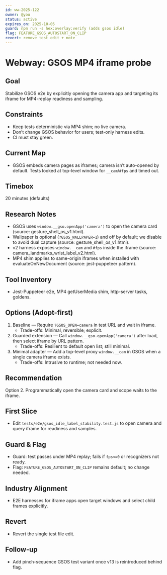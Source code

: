 ```yaml
---
id: ww-2025-122
owner: @you
status: active
expires_on: 2025-10-05
guard: npm run -s hex:overlay:verify (adds gsos idle)
flag: FEATURE_GSOS_AUTOSTART_ON_CLIP
revert: remove test edit + note
---
```

# Webway: GSOS MP4 iframe probe

## Goal

Stabilize GSOS e2e by explicitly opening the camera app and targeting its iframe for MP4-replay readiness and sampling.

## Constraints

- Keep tests deterministic via MP4 shim; no live camera.
- Don’t change GSOS behavior for users; test-only harness edits.
- CI must stay green.

## Current Map

- GSOS embeds camera pages as iframes; camera isn’t auto-opened by default. Tests looked at top-level window for `__cam`/`#fps` and timed out.

## Timebox

20 minutes (defaults)

## Research Notes

- GSOS uses `window.__gso.openApp('camera')` to open the camera card (source: gesture_shell_os_v1.html).
- Wallpaper is optional (`?GSOS_WALLPAPER=1`) and off by default; we disable to avoid dual capture (source: gesture_shell_os_v1.html).
- v2 harness exposes `window.__cam` and `#fps` inside the iframe (source: camera_landmarks_wrist_label_v2.html).
- MP4 shim applies to same-origin iframes when installed with evaluateOnNewDocument (source: jest-puppeteer pattern).

## Tool Inventory

- Jest-Puppeteer e2e, MP4 getUserMedia shim, http-server tasks, goldens.

## Options (Adopt-first)

1. Baseline — Require `?GSOS_OPEN=camera` in test URL and wait in iframe.
   - Trade-offs: Minimal, reversible; explicit.
2. Guarded extension — Call `window.__gso.openApp('camera')` after load, then select iframe by URL pattern.
   - Trade-offs: Resilient to default open list; still minimal.
3. Minimal adapter — Add a top-level proxy `window.__cam` in GSOS when a single camera iframe exists.
   - Trade-offs: Intrusive to runtime; not needed now.

## Recommendation

Option 2. Programmatically open the camera card and scope waits to the iframe.

## First Slice

- Edit `tests/e2e/gsos_idle_label_stability.test.js` to open camera and query iframe for readiness and samples.

## Guard & Flag

- Guard: test passes under MP4 replay; fails if `fps<=0` or recognizers not ready.
- Flag: `FEATURE_GSOS_AUTOSTART_ON_CLIP` remains default; no change needed.

## Industry Alignment

- E2E harnesses for iframe apps open target windows and select child frames explicitly.

## Revert

- Revert the single test file edit.

## Follow-up

- Add pinch-sequence GSOS test variant once v13 is reintroduced behind flag.
